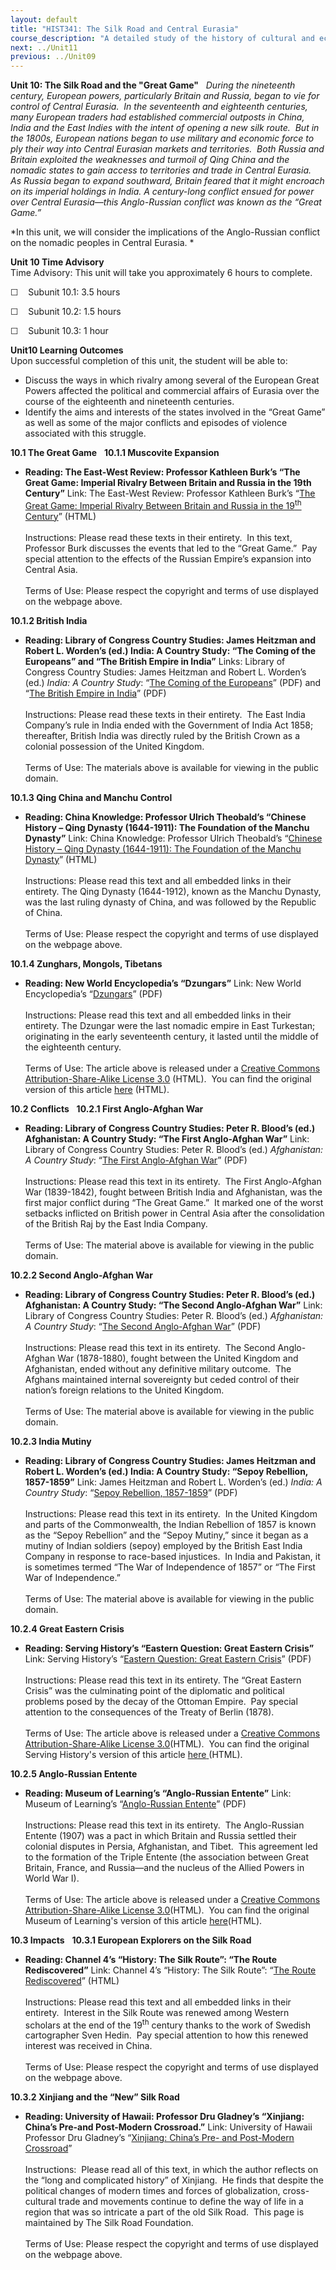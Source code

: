 ```yaml
---
layout: default
title: "HIST341: The Silk Road and Central Eurasia"
course_description: "A detailed study of the history of cultural and economic exchange across Eurasia from ancient to modern times, with particular emphasis in the interactions between different cultures and civilizations."
next: ../Unit11
previous: ../Unit09
---
```

**Unit 10: The Silk Road and the "Great Game"** <span id="10"></span> 
*During the nineteenth century, European powers, particularly Britain
and Russia, began to vie for control of Central Eurasia.  In the
seventeenth and eighteenth centuries, many European traders had
established commercial outposts in China, India and the East Indies with
the intent of opening a new silk route.  But in the 1800s, European
nations began to use military and economic force to ply their way into
Central Eurasian markets and territories.  Both Russia and Britain
exploited the weaknesses and turmoil of Qing China and the nomadic
states to gain access to territories and trade in Central Eurasia.  As
Russia began to expand southward, Britain feared that it might encroach
on its imperial holdings in India. A century-long conflict ensued for
power over Central Eurasia—this Anglo-Russian conflict was known as the
“Great Game.”*  
  
 *In this unit, we will consider the implications of the Anglo-Russian
conflict on the nomadic peoples in Central Eurasia. *

**Unit 10 Time Advisory**  
Time Advisory: This unit will take you approximately 6 hours to
complete.  
  
 ☐    Subunit 10.1: 3.5 hours  
  
 ☐    Subunit 10.2: 1.5 hours  
  
 ☐    Subunit 10.3: 1 hour 

**Unit10 Learning Outcomes**  
Upon successful completion of this unit, the student will be able to:  
  
-   Discuss the ways in which rivalry among several of the European
    Great Powers affected the political and commercial affairs of
    Eurasia over the course of the eighteenth and nineteenth centuries.
-   Identify the aims and interests of the states involved in the “Great
    Game” as well as some of the major conflicts and episodes of
    violence associated with this struggle.

**10.1 The Great Game** <span id="10.1"></span> 
**10.1.1 Muscovite Expansion** <span id="10.1.1"></span> 
-   **Reading: The East-West Review: Professor Kathleen Burk’s “The
    Great Game: Imperial Rivalry Between Britain and Russia in the 19th
    Century”**
    Link: The East-West Review: Professor Kathleen Burk’s “[The Great
    Game: Imperial Rivalry Between Britain and Russia in the
    19<sup>th</sup>
    Century](http://eastwestreview.org/index.php?option=com_content&view=article&id=46:the-great-game-imperial-rivalry-between-britain-and-russia-in-the-19th-century&catid=50:winter-2007&Itemid=56)”
    (HTML)  
        
     Instructions: Please read these texts in their entirety.  In this
    text, Professor Burk discusses the events that led to the “Great
    Game.”  Pay special attention to the effects of the Russian Empire’s
    expansion into Central Asia.  
        
     Terms of Use: Please respect the copyright and terms of use
    displayed on the webpage above.

**10.1.2 British India** <span id="10.1.2"></span> 
-   **Reading: Library of Congress Country Studies: James Heitzman and
    Robert L. Worden’s (ed.) India: A Country Study: “The Coming of the
    Europeans” and “The British Empire in India”**
    Links: Library of Congress Country Studies: James Heitzman and
    Robert L. Worden’s (ed.) *India: A Country Study*: “[The Coming of
    the
    Europeans](http://www.saylor.org/site/wp-content/uploads/2011/01/The-Coming-of-the-Europeans.pdf)”
    (PDF) and “[The British Empire in
    India](http://www.saylor.org/site/wp-content/uploads/2011/01/The-British-Empire-in-India.pdf)”
    (PDF)  
        
     Instructions: Please read these texts in their entirety.  The East
    India Company’s rule in India ended with the Government of India Act
    1858; thereafter, British India was directly ruled by the British
    Crown as a colonial possession of the United Kingdom.  
         
     Terms of Use: The materials above is available for viewing in the
    public domain.

**10.1.3 Qing China and Manchu Control** <span id="10.1.3"></span> 
-   **Reading: China Knowledge: Professor Ulrich Theobald’s “Chinese
    History – Qing Dynasty (1644-1911): The Foundation of the Manchu
    Dynasty”**
    Link: China Knowledge: Professor Ulrich Theobald’s “[Chinese History
    – Qing Dynasty (1644-1911): The Foundation of the Manchu
    Dynasty](http://www.chinaknowledge.de/History/Qing/qing-event.html)”
    (HTML)  
        
     Instructions: Please read this text and all embedded links in their
    entirety. The Qing Dynasty (1644-1912), known as the Manchu Dynasty,
    was the last ruling dynasty of China, and was followed by the
    Republic of China.  
         
     Terms of Use: Please respect the copyright and terms of use
    displayed on the webpage above.

**10.1.4 Zunghars, Mongols, Tibetans** <span id="10.1.4"></span> 
-   **Reading: New World Encyclopedia’s “Dzungars”**
    Link: New World Encyclopedia’s
    “[Dzungars](http://www.saylor.org/site/wp-content/uploads/2011/02/Dzungar.pdf)”
    (PDF)  
        
     Instructions: Please read this text and all embedded links in their
    entirety. The Dzungar were the last nomadic empire in East
    Turkestan; originating in the early seventeenth century, it lasted
    until the middle of the eighteenth century.  
        
     Terms of Use: The article above is released under a [Creative
    Commons Attribution-Share-Alike License
    3.0](http://creativecommons.org/licenses/by-sa/3.0/) (HTML).  You
    can find the original version of this article
    [here](http://www.newworldencyclopedia.org/entry/Dzungars) (HTML).

**10.2 Conflicts** <span id="10.2"></span> 
**10.2.1 First Anglo-Afghan War** <span id="10.2.1"></span> 
-   **Reading: Library of Congress Country Studies: Peter R. Blood’s
    (ed.) Afghanistan: A Country Study: “The First Anglo-Afghan War”**
    Link: Library of Congress Country Studies: Peter R. Blood’s (ed.)
    *Afghanistan: A Country Study*: “[The First Anglo-Afghan
    War](http://www.saylor.org/site/wp-content/uploads/2011/01/The-First-Anglo-Afghan-War.pdf)”
    (PDF)  
        
     Instructions: Please read this text in its entirety.  The First
    Anglo-Afghan War (1839-1842), fought between British India and
    Afghanistan, was the first major conflict during “The Great Game.” 
    It marked one of the worst setbacks inflicted on British power in
    Central Asia after the consolidation of the British Raj by the East
    India Company.  
                  
     Terms of Use: The material above is available for viewing in the
    public domain.

**10.2.2 Second Anglo-Afghan War** <span id="10.2.2"></span> 
-   **Reading: Library of Congress Country Studies: Peter R. Blood’s
    (ed.) Afghanistan: A Country Study: “The Second Anglo-Afghan War”**
    Link: Library of Congress Country Studies: Peter R. Blood’s (ed.)
    *Afghanistan: A Country Study*: “[The Second Anglo-Afghan
    War](http://www.saylor.org/site/wp-content/uploads/2011/01/The-Second-Anglo-Afghan-War.pdf)”
    (PDF)  
        
     Instructions: Please read this text in its entirety.  The Second
    Anglo-Afghan War (1878-1880), fought between the United Kingdom and
    Afghanistan, ended without any definitive military outcome.  The
    Afghans maintained internal sovereignty but ceded control of their
    nation’s foreign relations to the United Kingdom.  
                  
     Terms of Use: The material above is available for viewing in the
    public domain.

**10.2.3 India Mutiny** <span id="10.2.3"></span> 
-   **Reading: Library of Congress Country Studies: James Heitzman and
    Robert L. Worden’s (ed.) India: A Country Study: “Sepoy Rebellion,
    1857-1859”**
    Link: James Heitzman and Robert L. Worden’s (ed.) *India: A Country
    Study*: “[Sepoy Rebellion,
    1857-1859](http://www.saylor.org/site/wp-content/uploads/2011/01/The-British-Raj-Sepoy-Rebellion.pdf)”
    (PDF)  
        
     Instructions: Please read this text in its entirety.  In the United
    Kingdom and parts of the Commonwealth, the Indian Rebellion of 1857
    is known as the “Sepoy Rebellion” and the “Sepoy Mutiny,” since it
    began as a mutiny of Indian soldiers (sepoy) employed by the British
    East India Company in response to race-based injustices.  In India
    and Pakistan, it is sometimes termed “The War of Independence of
    1857” or “The First War of Independence.”  
        
     Terms of Use: The material above is available for viewing in the
    public domain.

**10.2.4 Great Eastern Crisis** <span id="10.2.4"></span> 
-   **Reading: Serving History’s “Eastern Question: Great Eastern
    Crisis”**
    Link: Serving History’s “[Eastern Question: Great Eastern
    Crisis](http://www.saylor.org/site/wp-content/uploads/2011/02/Eastern-Question.pdf)”
    (PDF)  
        
     Instructions: Please read this text in its entirety. The “Great
    Eastern Crisis” was the culminating point of the diplomatic and
    political problems posed by the decay of the Ottoman Empire.  Pay
    special attention to the consequences of the Treaty of Berlin
    (1878).  
        
     Terms of Use: The article above is released under a [Creative
    Commons Attribution-Share-Alike License
    3.0](http://creativecommons.org/licenses/by-sa/3.0/)(HTML).  You can
    find the original Serving History's version of this article
    [here](http://en.wikipedia.org/wiki/Human_homeostasis)[ ](http://www.servinghistory.com/topics/Eastern_Question::sub::Great_Eastern_Crisis)(HTML).

**10.2.5 Anglo-Russian Entente** <span id="10.2.5"></span> 
-   **Reading: Museum of Learning’s “Anglo-Russian Entente”**
    Link: Museum of Learning’s “[Anglo-Russian
    Entente](http://www.saylor.org/site/wp-content/uploads/2011/02/Anglo-Russian-Entente.pdf)”
    (PDF)  
        
     Instructions: Please read this text in its entirety.  The
    Anglo-Russian Entente (1907) was a pact in which Britain and Russia
    settled their colonial disputes in Persia, Afghanistan, and Tibet. 
    This agreement led to the formation of the Triple Entente (the
    association between Great Britain, France, and Russia—and the
    nucleus of the Allied Powers in World War I).  
        
     Terms of Use: The article above is released under a [Creative
    Commons Attribution-Share-Alike License
    3.0](http://creativecommons.org/licenses/by-sa/3.0/)(HTML).  You can
    find the original Museum of Learning's version of this article
    [here](http://www.museumstuff.com/learn/topics/Anglo-Russian_Entente)(HTML).

**10.3 Impacts** <span id="10.3"></span> 
**10.3.1 European Explorers on the Silk Road** <span
id="10.3.1"></span> 
-   **Reading: Channel 4’s “History: The Silk Route”: “The Route
    Rediscovered”**
    Link: Channel 4’s “History: The Silk Route”: “[The Route
    Rediscovered](http://www.channel4.com/history/microsites/H/history/n-s/silkroute6.html)”
    (HTML)  
        
     Instructions: Please read this text and all embedded links in their
    entirety.  Interest in the Silk Route was renewed among Western
    scholars at the end of the 19<sup>th</sup> century thanks to the
    work of Swedish cartographer Sven Hedin.  Pay special attention to
    how this renewed interest was received in China.  
        
     Terms of Use: Please respect the copyright and terms of use
    displayed on the webpage above.

**10.3.2 Xinjiang and the “New” Silk Road** <span id="10.3.2"></span> 
-   **Reading: University of Hawaii: Professor Dru Gladney’s “Xinjiang:
    China’s Pre-and Post-Modern Crossroad.”**
    Link: University of Hawaii Professor Dru Gladney’s “[Xinjiang:
    China’s Pre- and Post-Modern
    Crossroad](http://www.silkroadfoundation.org/newsletter/vol3num1/2_xinjiang.php)”  
                  
     Instructions:  Please read all of this text, in which the author
    reflects on the “long and complicated history” of Xinjiang.  He
    finds that despite the political changes of modern times and forces
    of globalization, cross-cultural trade and movements continue to
    define the way of life in a region that was so intricate a part of
    the old Silk Road.  This page is maintained by The Silk Road
    Foundation.   
        
     Terms of Use: Please respect the copyright and terms of use
    displayed on the webpage above.


